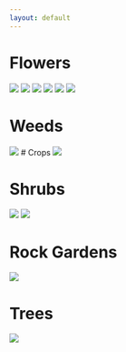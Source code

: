 ```yaml
---
layout: default
---
```


# Flowers
<img src="https://wiki.dudethatserin.com/images/all_flowers.png">

<img src="https://wiki.dudethatserin.com/images/hybrid_guide2.png">

<img src="https://wiki.dudethatserin.com/images/flower_guide.png">

<img src="https://wiki.dudethatserin.com/images/gardening101.png">

<img src="https://wiki.dudethatserin.com/images/hybrid_guide.png">

<img src="https://wiki.dudethatserin.com/images/lotv.png">

# Weeds
<img src="https://wiki.dudethatserin.com/images/weeds.png">
# Crops
<img src="https://wiki.dudethatserin.com/images/crops.png">

# Shrubs
<img src="https://wiki.dudethatserin.com/images/shrubs.png">

<img src="https://wiki.dudethatserin.com/images/shrub_seasons.png">

# Rock Gardens
<img src="https://wiki.dudethatserin.com/images/rock_gardens101.png">

# Trees
<img src="https://wiki.dudethatserin.com/images/money_tree.png">
